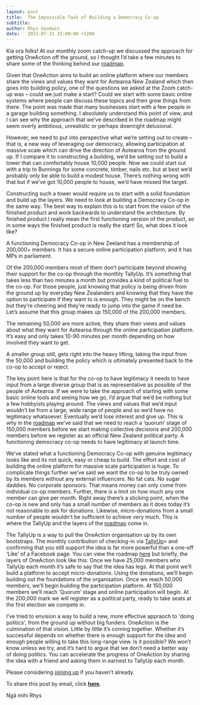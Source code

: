 ```yaml
---
layout: post
title:  The Impossible Task of Building a Democracy Co-op
subtitle:
author: Rhys Goodwin
date:   2021-07-31 15:00:00 +1200
---
```


Kia ora folks! At our monthly zoom catch-up we discussed the approach for getting OneAction off the ground, so I thought I’d take a few minutes to share some of the thinking behind our <a href="{{site.data.urls.roadmap}}">roadmap</a>.

Given that OneAction aims to build an online platform where our members share the views and values they want for Aotearoa New Zealand which then goes into building policy, one of the questions we asked at the Zoom catch-up was – could we just make a start? Could we start with some basic online systems where people can discuss these topics and then grow things from there. The point was made that many businesses start with a few people in a garage building something. I absolutely understand this point of view, and I can see why the approach that we’ve described in the roadmap might seem overly ambitious, unrealistic or perhaps downright delusional.

However, we need to put into perspective what we’re setting out to create – that is, a new way of leveraging our democracy, allowing participation at massive scale which can drive the direction of Aotearoa from the ground up. If I compare it to constructing a building, we’d be setting out to build a tower that can comfortably house 10,000 people. Now we could start out with a trip to Bunnings for some concrete, timber, nails etc. but at best we’d probably only be able to build a modest house. There’s nothing wrong with that but if we’ve got 10,000 people to house, we’d have missed the target.

Constructing such a tower would require us to start with a solid foundation and build up the layers. We need to look at building a Democracy Co-op in the same way. The best way to explain this is to start from the vision of the finished product and work backwards to understand the architecture. By finished product I really mean the first functioning version of the product, so in some ways the finished product is really the start! So, what does it look like?

A functioning Democracy Co-op in New Zeeland has a membership of 200,000+ members. It has a secure online participation platform, and it has MPs in parliament.

Of the 200,000 members most of them don’t participate beyond showing their support for the co-op through the monthly TallyUp. It’s something that takes less than two minutes a month but provides a kind of political fuel to the co-op. For those people, just knowing that policy is being driven from the ground up by everyday New Zealanders and knowing that they have the option to participate if they want to is enough. They might be on the bench but they’re cheering and they’re ready to jump into the game if need be. Let’s assume that this group makes up 150,000 of the 200,000 members.

The remaining 50,000 are more active, they share their views and values about what they want for Aotearoa through the online participation platform. It’s easy and only takes 10-90 minutes per month depending on how involved they want to get.

A smaller group still, gets right into the heavy lifting, taking the input from the 50,000 and building the policy which is ultimately presented back to the co-op to accept or reject.

The key point here is that for the co-op to have legitimacy it needs to have input from a large diverse group that is as representative as possible of the people of Aotearoa. If we were to take the approach of starting with some basic online tools and seeing how we go, I’d argue that we’d be nothing but a few hobbyists playing around. The views and values that we’d input wouldn’t be from a large, wide range of people and so we’d have no legitimacy whatsoever. Eventually we’d lose interest and give up. This is why in the <a href="{{site.data.urls.roadmap}}">roadmap</a> we’ve said that we need to reach a ‘quorum’ stage of 150,000 members before we start making collective decisions and 200,000 members before we register as an official New Zealand political party. A functioning democracy co-op needs to have legitimacy at launch time. 

We’ve stated what a functioning Democracy Co-op with genuine legitimacy looks like and its not quick, easy or cheap to build. The effort and cost of building the online platform for massive scale participation is huge. To complicate things further we’ve said we want the co-op to be truly owned by its members without any external influencers. No fat cats. No sugar daddies. No corporate sponsors. That means money can only come from individual co-op members. Further, there is a limit on how much any one member can give per month. Right away there’s a sticking point, when the co-op is new and only has a small number of members as it does today it’s not reasonable to ask for donations. Likewise, micro-donations from a small number of people wouldn’t be sufficient to achieve very much. This is where the TallyUp and the layers of the <a href="{{site.data.urls.roadmap}}">roadmap</a> come in. 

The TallyUp is a way to pull the OneAction organisation up by its own bootstraps. The monthly contribution of checking-in via <a href="{{site.data.urls.join}}">TallyUp</a>> and confirming that you still support the idea is far more powerful than a one-off ‘Like’ of a Facebook page. You can view the roadmap <a href="{{site.data.urls.roadmap}}">here</a> but briefly, the layers of OneAction look like this: Once we have 25,000 members who TallyUp each month it’s safe to say that the idea has legs. At that point we’ll build a platform to accept micro-donations. Using the donations, we’ll begin building out the foundations of the organisation. Once we reach 50,000 members, we’ll begin building the participation platform. At 150,000 members we’ll reach ‘Quorum’ stage and online participation will begin. At the 200,000 mark we will register as a political party, ready to take seats at the first election we compete in.

I’ve tried to envision a way to build a new, more effective appraoch to 'doing politics', from the ground up without big funders. OneAction is the culmination of that vision. Little by little it’s coming together. Whether it’s successful depends on whether there is enough support for the idea and enough people willing to take this long-range view. Is it possible? We won’t know unless we try, and it’s hard to argue that we don’t need a better way of doing politics. You can accelerate the progress of OneAction by sharing the idea with a friend and asking them in earnest to TallyUp each month. 

Please considering <a href="{{site.data.urls.join}}">joining up</a> if you haven’t already.

To share this post by email, click <a target="_new" href="mailto:?subject=OneAction Democracy Co-op&body=Hey, you might be interested in this: https://oneaction.nz">**here**</a>.

Ngā mihi
Rhys 
